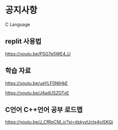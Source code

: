 # 공지사항

C Language

## replit 사용법

https://youtu.be/PSG7e5WE4_U

## 학습 자료

https://youtu.be/ueYLF0NIHkE

https://youtu.be/J4adUSZGTxE

## C언어 C++언어 공부 로드맵

https://youtu.be/J_CfRpCM_ic?si=dskyzUcts4oiSKQj
